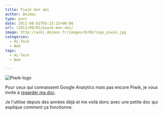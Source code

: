 ```yaml
---
title: Piwik mon ami
author: Deimos
type: post
date: 2011-08-01T05:33:32+00:00
url: /2011/08/01/piwik-mon-ami/
image: http://wiki.deimos.fr/images/8/88/logo_piwik.jpg
categories:
  - Hi-Tech
  - Web
tags:
  - Hi-Tech
  - Web

---
```

![Piwik-logo](http://wiki.deimos.fr/images/8/88/logo_piwik.jpg)

Pour ceux qui connaissent Google Analytics mais pas encore Piwik, je vous invite à [regarder ma doc](http://wiki.deimos.fr/Piwik_:_Des_statistiques_pour_votre_site_web).

Je l'utilise depuis des années déjà et me voilà donc avec une petite doc qui explique comment ça fonctionne.